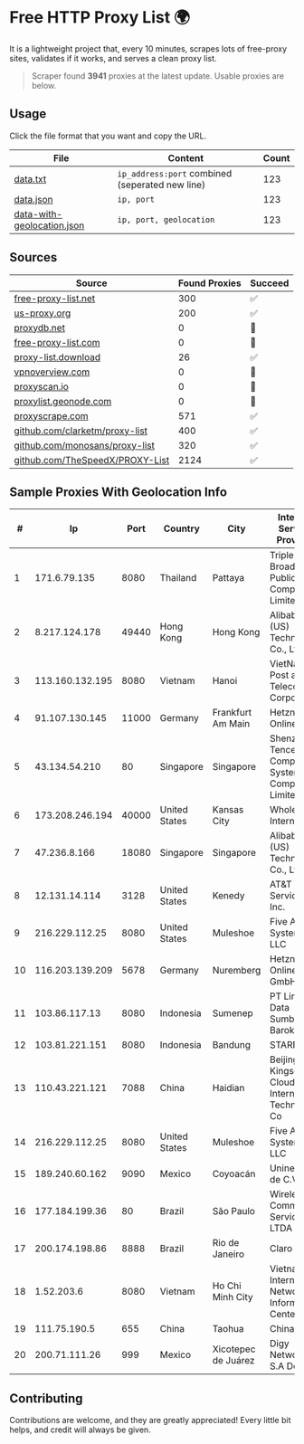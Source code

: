 
# Free HTTP Proxy List 🌍

It is a lightweight project that, every 10 minutes, scrapes lots of free-proxy sites, validates if it works, and serves a clean proxy list.


> Scraper found **3941** proxies at the latest update. Usable proxies are below.

## Usage

Click the file format that you want and copy the URL.


|File|Content|Count|
|----|-------|-----|
|[data.txt](https://raw.githubusercontent.com/themiralay/Proxy-List-World/master/data.txt)|`ip_address:port` combined (seperated new line)|123|
|[data.json](https://raw.githubusercontent.com/themiralay/Proxy-List-World/master/data.json)|`ip, port`|123|
|[data-with-geolocation.json](https://raw.githubusercontent.com/themiralay/Proxy-List-World/master/data-with-geolocation.json)|`ip, port, geolocation`|123|

## Sources

|Source|Found Proxies|Succeed|
|------|-------------|-------|
|[free-proxy-list.net](https://free-proxy-list.net)|300|✅|
|[us-proxy.org](https://www.us-proxy.org)|200|✅|
|[proxydb.net](http://proxydb.net)|0|🚫|
|[free-proxy-list.com](https://free-proxy-list.com/?page=&port=&type%5B%5D=http&type%5B%5D=https&up_time=0&search=Search)|0|🚫|
|[proxy-list.download](https://www.proxy-list.download/HTTP)|26|✅|
|[vpnoverview.com](https://vpnoverview.com/privacy/anonymous-browsing/free-proxy-servers)|0|🚫|
|[proxyscan.io](https://www.proxyscan.io)|0|🚫|
|[proxylist.geonode.com](https://proxylist.geonode.com/api/proxy-list?limit=300&page=1&sort_by=lastChecked&sort_type=desc&protocols=http,https)|0|🚫|
|[proxyscrape.com](https://api.proxyscrape.com/v2/?request=displayproxies&protocol=http&timeout=10000&country=all&ssl=all&anonymity=all)|571|✅|
|[github.com/clarketm/proxy-list](https://raw.githubusercontent.com/clarketm/proxy-list/master/proxy-list-raw.txt)|400|✅|
|[github.com/monosans/proxy-list](https://raw.githubusercontent.com/monosans/proxy-list/main/proxies/http.txt)|320|✅|
|[github.com/TheSpeedX/PROXY-List](https://raw.githubusercontent.com/TheSpeedX/PROXY-List/master/http.txt)|2124|✅|


## Sample Proxies With Geolocation Info

|#|Ip|Port|Country|City|Internet Service Provider|
|-|--|----|-------|----|-------------------------|
|1|171.6.79.135|8080|Thailand|Pattaya|Triple T Broadband Public Company Limited|
|2|8.217.124.178|49440|Hong Kong|Hong Kong|Alibaba (US) Technology Co., Ltd.|
|3|113.160.132.195|8080|Vietnam|Hanoi|VietNam Post and Telecom Corporation|
|4|91.107.130.145|11000|Germany|Frankfurt Am Main|Hetzner Online AG|
|5|43.134.54.210|80|Singapore|Singapore|Shenzhen Tencent Computer Systems Company Limited|
|6|173.208.246.194|40000|United States|Kansas City|WholeSale Internet|
|7|47.236.8.166|18080|Singapore|Singapore|Alibaba (US) Technology Co., Ltd.|
|8|12.131.14.114|3128|United States|Kenedy|AT&T Services, Inc.|
|9|216.229.112.25|8080|United States|Muleshoe|Five Area Systems, LLC|
|10|116.203.139.209|5678|Germany|Nuremberg|Hetzner Online GmbH|
|11|103.86.117.13|8080|Indonesia|Sumenep|PT Link Data Sumber Barokah|
|12|103.81.221.151|8080|Indonesia|Bandung|STARNET|
|13|110.43.221.121|7088|China|Haidian|Beijing Kingsoft Cloud Internet Technology Co|
|14|216.229.112.25|8080|United States|Muleshoe|Five Area Systems, LLC|
|15|189.240.60.162|9090|Mexico|Coyoacán|Uninet S.A. de C.V.|
|16|177.184.199.36|80|Brazil|São Paulo|Wireless Comm Services LTDA|
|17|200.174.198.86|8888|Brazil|Rio de Janeiro|Claro S.A|
|18|1.52.203.6|8080|Vietnam|Ho Chi Minh City|Vietnam Internet Network Information Center|
|19|111.75.190.5|655|China|Taohua|Chinanet|
|20|200.71.111.26|999|Mexico|Xicotepec de Juárez|Digy Networks S.A De C.V.|



## Contributing

Contributions are welcome, and they are greatly appreciated! Every
little bit helps, and credit will always be given.

